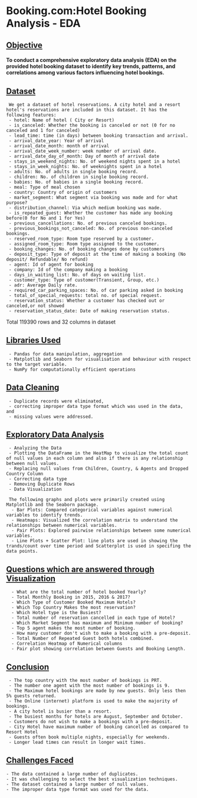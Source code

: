 # Booking.com:Hotel Booking Analysis - EDA

## <ins> Objective </ins>
#### To conduct a comprehensive exploratory data analysis (EDA) on the provided hotel booking dataset to identify key trends, patterns, and correlations among various factors influencing hotel bookings.
## <ins> Dataset </ins>
     We get a dataset of hotel reservations. A city hotel and a resort hotel's reservations are included in this dataset. It has the following features:
     - hotel: Name of hotel ( City or Resort)
     - is_canceled: Whether the booking is canceled or not (0 for no canceled and 1 for canceled)
     - lead_time: time (in days) between booking transaction and arrival.
     - arrival_date_year: Year of arrival
     - arrival_date_month: month of arrival
     - arrival_date_week_number: week number of arrival date.
     - arrival_date_day_of_month: Day of month of arrival date
     - stays_in_weekend_nights: No. of weekend nights spent in a hotel
     - stays_in_week_nights: No. of weeknights spent in a hotel
     - adults: No. of adults in single booking record.
     - children: No. of children in single booking record.
     - babies: No. of babies in a single booking record. 
     - meal: Type of meal chosen 
     - country: Country of origin of customers
     - market_segment: What segment via booking was made and for what purpose?
     - distribution_channel: Via which medium booking was made.
     - is_repeated_guest: Whether the customer has made any booking before(0 for No and 1 for Yes)
     - previous_cancellations: No. of previous canceled bookings.
     - previous_bookings_not_canceled: No. of previous non-canceled bookings.
     - reserved_room_type: Room type reserved by a customer.
     - assigned_room_type: Room type assigned to the customer.
     - booking_changes: No. of booking changes done by customers
     - deposit_type: Type of deposit at the time of making a booking (No deposit/ Refundable/ No refund)
     - agent: Id of agent for booking
     - company: Id of the company making a booking
     - days_in_waiting_list: No. of days on waiting list.
     - customer_type: Type of customer(Transient, Group, etc.)
     - adr: Average Daily rate.
     - required_car_parking_spaces: No. of car parking asked in booking
     - total_of_special_requests: total no. of special request.
     - reservation_status: Whether a customer has checked out or canceled,or not showed 
     - reservation_status_date: Date of making reservation status.

Total 119390 rows and 32 columns in dataset
## <ins> Libraries Used </ins>
     - Pandas for data manipulation, aggregation
     - Matplotlib and Seaborn for visualisation and behaviour with respect to the target variable.
     - NumPy for computationally efficient operations
     
## <ins> Data Cleaning</ins>
     - Duplicate records were eliminated,
     - correcting improper data type format which was used in the data, and 
     - missing values were addressed.  
     
## <ins> Exploratory Data Analysis </ins>
     - Analyzing the Data
     - Plotting the DataFrame in the HeatMap to visualize the total count of null values in each column and also if there is any relationship between null values.
     - Replacing null values from Children, Country, & Agents and Dropped Country Column
     - Correcting data type
     - Removing Duplicate Rows
     - Data Visualization

     The following graphs and plots were primarily created using Matplotlib and the Seaborn package.
      - Bar Plots: Compared categorical variables against numerical variables to identify trends.
      - Heatmaps: Visualized the correlation matrix to understand the relationships between numerical variables.
      - Pair Plots: Explored pairwise relationships between some numerical variables.
      - Line Plots + Scatter Plot: line plots are used in showing the trands/count over time period and Scatterplot is used in specifing the data points.

## <ins> Questions which are answered through Visualization </ins>
      - What are the total number of hotel booked Yearly?
      - Total Monthly Booking in 2015, 2016 & 2017?
      - Which Type of Customer Booked Maximum Hotels?
      - Which Top Country Makes the most reservation?
      - Which Hotel type is the Busiest?
      - Total number of reservation cancelled in each type of Hotel?
      - Which Market Segment has maximum and Minimum number of booking?
      - Top 5 agent makes the most number of booking.
      - How many customer don't wish to make a booking with a pre-deposit.
      - Total Number of Repeated Guest both hotels combined. 
      - Correlation Heatmap of Numerical columns
      - Pair plot showing correlation between Guests and Booking Length.

## <ins> Conclusion </ins>
     - The top country with the most number of bookings is PRT.
     - The number one agent with the most number of bookings is 9. 
     - The Maximum hotel bookings are made by new guests. Only less then 5% guests returned.
     - The Online (internet) platform is used to make the majority of bookings.
     - A city hotel is busier than a resort.
     - The busiest months for hotels are August, September and October.
     - Customers do not wish to make a bookings with a pre-deposit.
     - City Hotel have maximum number of booking cancelled as compared to Resort Hotel
     - Guests often book multiple nights, especially for weekends.
     - Longer lead times can result in longer wait times.

## <ins> Challenges Faced </ins>
    - The data contained a large number of duplicates.
    - It was challenging to select the best visualization techniques.
    - The dataset contained a large number of null values.
    - The improper data type format was used for the data.
